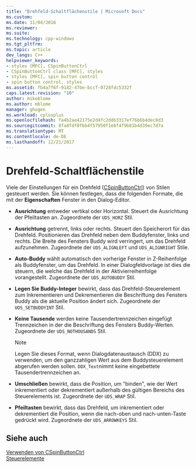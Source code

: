 ```yaml
---
title: "Drehfeld-Schaltflächenstile | Microsoft Docs"
ms.custom: 
ms.date: 11/04/2016
ms.reviewer: 
ms.suite: 
ms.technology: cpp-windows
ms.tgt_pltfrm: 
ms.topic: article
dev_langs: C++
helpviewer_keywords:
- styles [MFC], CSpinButtonCtrl
- CSpinButtonCtrl class [MFC], styles
- styles [MFC], spin button control
- spin button control, styles
ms.assetid: fb4a7f6f-9182-47be-bccf-0728fdc5332f
caps.latest.revision: "10"
author: mikeblome
ms.author: mblome
manager: ghogen
ms.workload: cplusplus
ms.openlocfilehash: fa4b2ae42175e2d4fc2ddb3317ef76b6b4dec8d3
ms.sourcegitcommit: 8fa8fdf0fbb4f57950f1e8f4f9b81b4d39ec7d7a
ms.translationtype: MT
ms.contentlocale: de-DE
ms.lasthandoff: 12/21/2017
---
```

# <a name="spin-button-styles"></a>Drehfeld-Schaltflächenstile
Viele der Einstellungen für ein Drehfeld ([CSpinButtonCtrl](../mfc/reference/cspinbuttonctrl-class.md)) von Stilen gesteuert werden. Sie können festlegen, dass die folgenden Formate, die mit der **Eigenschaften** Fenster in den Dialog-Editor.  
  
-   **Ausrichtung** entweder vertikal oder Horizontal. Steuert die Ausrichtung der Pfeiltasten an. Zugeordnete der `UDS_HORZ` Stil.  
  
-   **Ausrichtung** getrennt, links oder rechts. Steuert den Speicherort für das Drehfeld. Positionieren das Drehfeld neben dem Buddyfenster, links und rechts. Die Breite des Fensters Buddy wird verringert, um das Drehfeld aufzunehmen. Zugeordnete der `UDS_ALIGNLEFT` und `UDS_ALIGNRIGHT` Stile.  
  
-   **Auto-Buddy** wählt automatisch den vorherige Fenster in Z-Reihenfolge als Buddyfenster, um das Drehfeld. In einer Dialogfeldvorlage ist dies die steuern, die welche das Drehfeld in der Aktivierreihenfolge vorangestellt. Zugeordnete der `UDS_AUTOBUDDY` Stil.  
  
-   **Legen Sie Buddy-Integer** bewirkt, dass das Drehfeld-Steuerelement zum Inkrementieren und Dekrementieren die Beschriftung des Fensters Buddy als die aktuelle Position ändert sich. Zugeordnete der `UDS_SETBUDDYINT` Stil.  
  
-   **Keine Tausende** werden keine Tausendertrennzeichen eingefügt Trennzeichen in der die Beschriftung des Fensters Buddy-Werten. Zugeordnete der `UDS_NOTHOUSANDS` Stil.  
  
    > [!NOTE]
    >  Legen Sie dieses Format, wenn Dialogdatenaustausch (DDX) zu verwenden, um den ganzzahligen Wert aus dem Buddysteuerelement abgerufen werden sollen. `DDX_Text`nimmt keine eingebettete Tausendertrennzeichen an.  
  
-   **Umschließen** bewirkt, dass die Position, um "binden", wie der Wert inkrementiert oder dekrementiert außerhalb des gültigen Bereichs des Steuerelements ist. Zugeordnete der `UDS_WRAP` Stil.  
  
-   **Pfeiltasten** bewirkt, dass das Drehfeld, um inkrementiert oder dekrementiert die Position, wenn die nach-oben und nach-unten-Taste gedrückt wird. Zugeordnete der `UDS_ARROWKEYS` Stil.  
  
## <a name="see-also"></a>Siehe auch  
 [Verwenden von CSpinButtonCtrl](../mfc/using-cspinbuttonctrl.md)   
 [Steuerelemente](../mfc/controls-mfc.md)

